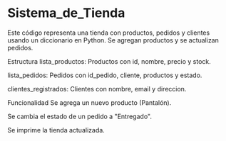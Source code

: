 # Sistema_de_Tienda
Este código representa una tienda con productos, pedidos y clientes usando un diccionario en Python. Se agregan productos y se actualizan pedidos.

Estructura
lista_productos: Productos con id, nombre, precio y stock.

lista_pedidos: Pedidos con id_pedido, cliente, productos y estado.

clientes_registrados: Clientes con nombre, email y direccion.

Funcionalidad
Se agrega un nuevo producto (Pantalón).

Se cambia el estado de un pedido a "Entregado".

Se imprime la tienda actualizada.

